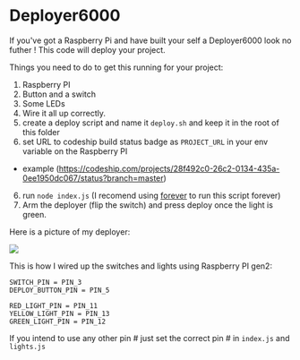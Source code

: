 # Deployer6000

If you've got a Raspberry Pi and have built your self a Deployer6000 look no futher ! This code will deploy your project.

Things you need to do to get this running for your project:

1. Raspberry PI
2. Button and a switch
3. Some LEDs
4. Wire it all up correctly.
4. create a deploy script and name it `deploy.sh` and keep it in the root of this folder
5. set URL to codeship build status badge as `PROJECT_URL` in your env variable on the Raspberry PI
  * example (https://codeship.com/projects/28f492c0-26c2-0134-435a-0ee1950dc067/status?branch=master)
6. run `node index.js` (I recomend using [forever](https://www.npmjs.com/package/forever) to run this script forever)
7. Arm the deployer (flip the switch) and press deploy once the light is green.

Here is a picture of my deployer:

![](http://i.imgur.com/Tla9afT.jpg)


This is how I wired up the switches and lights using Raspberry PI gen2:
```
SWITCH_PIN = PIN_3
DEPLOY_BUTTON_PIN = PIN_5

RED_LIGHT_PIN = PIN_11
YELLOW_LIGHT_PIN = PIN_13
GREEN_LIGHT_PIN = PIN_12
```

If you intend to use any other pin # just set the correct pin # in `index.js` and `lights.js`
